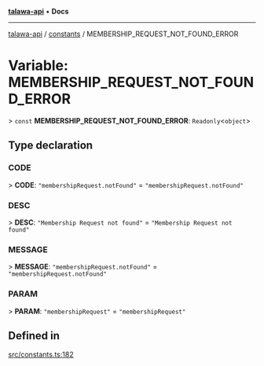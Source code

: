[**talawa-api**](../../README.md) • **Docs**

***

[talawa-api](../../modules.md) / [constants](../README.md) / MEMBERSHIP\_REQUEST\_NOT\_FOUND\_ERROR

# Variable: MEMBERSHIP\_REQUEST\_NOT\_FOUND\_ERROR

\> `const` **MEMBERSHIP\_REQUEST\_NOT\_FOUND\_ERROR**: `Readonly`\<`object`\>

## Type declaration

### CODE

\> **CODE**: `"membershipRequest.notFound"` = `"membershipRequest.notFound"`

### DESC

\> **DESC**: `"Membership Request not found"` = `"Membership Request not found"`

### MESSAGE

\> **MESSAGE**: `"membershipRequest.notFound"` = `"membershipRequest.notFound"`

### PARAM

\> **PARAM**: `"membershipRequest"` = `"membershipRequest"`

## Defined in

[src/constants.ts:182](https://github.com/PalisadoesFoundation/talawa-api/blob/a6e7ac91b581c9109559657faf0f934f3eb41fe7/src/constants.ts#L182)
